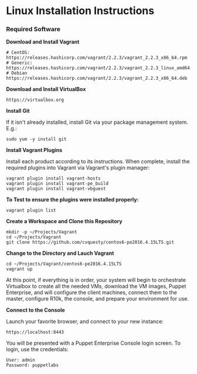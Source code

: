 # Linux Installation Instructions

### Required Software

**Download and Install Vagrant**

	# CentOS:
	https://releases.hashicorp.com/vagrant/2.2.3/vagrant_2.2.3_x86_64.rpm
	# Generic:
	https://releases.hashicorp.com/vagrant/2.2.3/vagrant_2.2.3_linux_amd64.zip
	# Debian
	https://releases.hashicorp.com/vagrant/2.2.3/vagrant_2.2.3_x86_64.deb

**Download and Install VirtualBox**

	https://virtualbox.org

**Install Git**

If it isn't already installed, install Git via your package management system.  E.g.:

	sudo yum -y install git

**Install Vagrant Plugins**

Install each product according to its instructions.  When complete, install the required plugins into Vagrant via Vagrant's plugin manager:

	vagrant plugin install vagrant-hosts
	vagrant plugin install vagrant-pe_build
	vagrant plugin install vagrant-vbguest

**To Test to ensure the plugins were installed properly:**

	vagrant plugin list

**Create a Workspace and Clone this Repository**

	mkdir -p ~/Projects/Vagrant
	cd ~/Projects/Vagrant
	git clone https://github.com/cvquesty/centos6-pe2016.4.15LTS.git

**Change to the Directory and Lauch Vagrant**

	cd ~/Projects/Vagrant/centos6-pe2016.4.15LTS
	vagrant up

At this point, if everything is in order, your system will begin to orchestrate Virtualbox to create all the needed VMs, download the VM images, Puppet Enterprise, and will configure the client machines, connect them to the master, configure R10k, the console, and prepare your environment for use.

**Connect to the Console**

Launch your favorite browser, and connect to your new instance:

	https://localhost:8443

You will be presented with a Puppet Enterprise Console login screen.  To login, use the credentials:

	User: admin
	Password: puppetlabs
